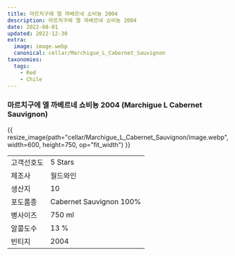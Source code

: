```yaml
---
title: 마르치구에 엘 까베르네 쇼비뇽 2004
description: 마르치구에 엘 까베르네 쇼비뇽 2004
date: 2022-08-01
updated: 2022-12-30
extra:
  image: image.webp
  canonical: cellar/Marchigue_L_Cabernet_Sauvignon
taxonomies:
  tags:
    - Red
    - Chile
---
```


### 마르치구에 엘 까베르네 쇼비뇽 2004 (Marchigue L Cabernet Sauvignon)

<!-- more -->

{{ resize_image(path="cellar/Marchigue_L_Cabernet_Sauvignon/image.webp", width=600, height=750, op="fit_width") }}

|           |                                                    |  
| --------- | -------------------------------------------------- |
| 고객선호도   |  5 Stars |
| 제조사   |   월드와인 |
| 생산지   |   10 |
| 포도품종  |   Cabernet Sauvignon 100% |
| 병사이즈  |   750 ml |
| 알콜도수  |   13 % |
| 빈티지   |   2004 |